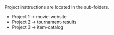 Project insttructions are located in the sub-folders.

* Project 1 -> movie-website
* Project 2 -> tournament-results
* Project 3 -> item-catalog
